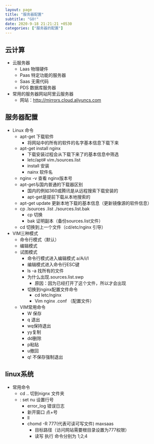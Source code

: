 ```yaml
---
layout: page
title: "服务器配置"
subtitle: "GO!"
date: 2020-9-18 21:21:21 +0530
categories: ["服务器的配置"]
---
```


## 云计算

- 云服务器
    - Laas 物理硬件
    - Paas 特定功能的服务器
    - Saas 无需代码
    - PDS 数据库服务器
- 常用的服务器网站阿里云服务器
    - 网站：http://mirrors.cloud.aliyuncs.com

## 服务器配置

- Linux 命令
    - apt-get 下载软件
        - 将网站中的所有的软件的名字基本信息下载下来
    - apt-get install nginx
        - 下载安装过程会从下载下来了的基本信息中筛选
        - letc/apt# vim./sources.list
        - install 安装
        - nainx 软件名
    - nginx -v 查看 nginx版本号
    - apt-get与国内普通的下载器区别
        - 国内的例如360或腾讯是从远程搜索下载安装的
        - apt-get是提前下载从本地搜索的
    - apt-get update 更新本地下载的基本信息（更新镜像源的软件信息）
    - cp .lsources .list ./sources.list.bak 
        - cp 切换
        - bak 证明副本（备份sources.list文件）
    - cd 切换到上一个文件（cd/etc/nginx 引导）
- VIM三种模式
    - 命令行模式（默认）
    - 编辑模式
    - 试图模式
       - 命令行模式进入编辑模式 a/A/i/I
       - 编辑模式进入命令行ESC键
       - ls -a 找所有的文件
        - 为什么出现.sources.list.swp 
            - 原因：因为已经打开了这个文件，所以才会出现
        - 切换到nginx配置文件命令
            - cd letc/nginx
            - Vim nginx .conf （配置文件）
    - VIM常用命令
        - W 保存
        - q 退出
        - wq保持退出
        - yy复制
        - dd删除
        - p粘贴
        - u撤回
        - q! 不保存强制退出

## linux系统
- 常用命令
    - cd .. 切到nignx 文件夹
    - : set nu 设置行号
        - error_log 错误日志
        - 新开窗口 点+号
        - ll 
        - chomd -R 777(代表可读可写文件) maxsaas
            - 目标路径（访问网站需要根目录设置为777权限）
            - 读写 执行 命令分别为 1;2;4

